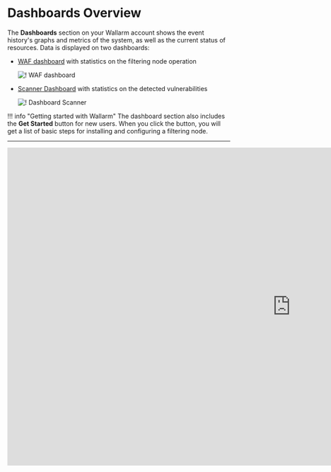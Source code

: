 [img-dashboard-waf]:        ../../images/user-guides/dashboard/dashboard-waf.png
[img-dashboard-scanner]:    ../../images/user-guides/dashboard/dashboard-scanner.png

[doc-scanner]:              ../scanner/intro.md

# Dashboards Overview

The **Dashboards** section on your Wallarm account shows the event history's graphs and metrics of the system, as well as the current status of resources. Data is displayed on two dashboards:

* [WAF dashboard](waf.md) with statistics on the filtering node operation

    ![! WAF dashboard](../../images/user-guides/dashboard/dashboard-waf.png)
* [Scanner Dashboard](scanner.md) with statistics on the detected vulnerabilities

    ![! Dashboard Scanner](../../images/user-guides/dashboard/dashboard-scanner.png)


!!! info "Getting started with Wallarm"
    The dashboard section also includes the **Get Started** button for new users. When you click the button, you will get a list of basic steps for installing and configuring a filtering node.

----------

<div class="video-wrapper">
  <iframe width="1280" height="720" src="https://www.youtube.com/embed/6KBn59aGFxQ" frameborder="0" allow="accelerometer; autoplay; encrypted-media; gyroscope; picture-in-picture" allowfullscreen></iframe>
</div>